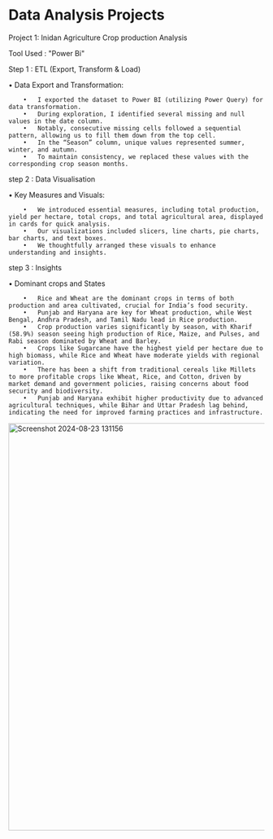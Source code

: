 
# Data Analysis Projects

Project 1: Inidan Agriculture Crop production Analysis

Tool Used :  "Power Bi"

Step 1 : ETL (Export, Transform & Load)
  
  • Data Export and Transformation:

        •	I exported the dataset to Power BI (utilizing Power Query) for data transformation.
        •	During exploration, I identified several missing and null values in the date column.
        •	Notably, consecutive missing cells followed a sequential pattern, allowing us to fill them down from the top cell.
        •	In the “Season” column, unique values represented summer, winter, and autumn.
        •	To maintain consistency, we replaced these values with the corresponding crop season months.


step 2 : Data Visualisation

 • Key Measures and Visuals:
    
        •	We introduced essential measures, including total production, yield per hectare, total crops, and total agricultural area, displayed in cards for quick analysis.
        •	Our visualizations included slicers, line charts, pie charts, bar charts, and text boxes.
        •	We thoughtfully arranged these visuals to enhance understanding and insights.


step 3 : Insights
 
 • Dominant crops and States
 
        •	Rice and Wheat are the dominant crops in terms of both production and area cultivated, crucial for India’s food security.
        •	Punjab and Haryana are key for Wheat production, while West Bengal, Andhra Pradesh, and Tamil Nadu lead in Rice production.
        •	Crop production varies significantly by season, with Kharif (58.9%) season seeing high production of Rice, Maize, and Pulses, and Rabi season dominated by Wheat and Barley.
        •	Crops like Sugarcane have the highest yield per hectare due to high biomass, while Rice and Wheat have moderate yields with regional variation.
        •	There has been a shift from traditional cereals like Millets to more profitable crops like Wheat, Rice, and Cotton, driven by market demand and government policies, raising concerns about food security and biodiversity.
        •	Punjab and Haryana exhibit higher productivity due to advanced agricultural techniques, while Bihar and Uttar Pradesh lag behind, indicating the need for improved farming practices and infrastructure.


  <img width="800"  alt="Screenshot 2024-08-23 131156" src="https://github.com/user-attachments/assets/85683dc0-1e8a-4880-89e5-44f943913604">
